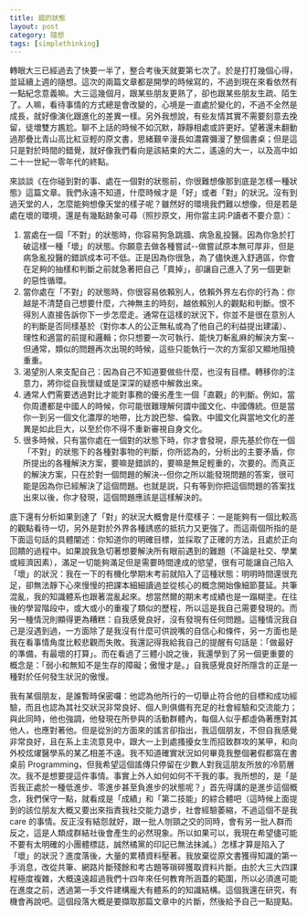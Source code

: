 ```yaml
---
title: 錯的狀態
layout: post
category: 隨想
tags: [simplethinking]
---
```

轉眼大三已經過去了快要一半了，整合考後天就要第七次了。於是打打幾個心得，並延續上週的隨想。這次的兩篇文章都是開學的時候寫的，不過到現在來看依然有一點紀念意義嘛。大三這幾個月，跟某些朋友更熟了，卻也跟某些朋友生疏、陌生了。人嘛，看待事情的方式總是會改變的，心境是一直處於變化的，不過不全然是成長，就好像演化跟進化的差異一樣。另外我想說，有些友情其實不需要刻意去挽留，徒増雙方尷尬。聊不上話的時候不如沉默，靜靜相處或許更好。望著還未翻動過那疊比青山高比紅豆輕的原文書，思緒艱辛漫長如濃霧彌漫了整個書桌；但是這只是對於時間的錯覺，就好像我們看向是該結束的大二，遙遠的大一，以及高中如二十一世紀一零年代的終點。

來談談《在你碰到對的事、處在一個對的狀態前，你很難想像那到底是怎樣一種狀態》這篇文章。我們永遠不知道，什麼時候才是「好」或者「對」的狀況。沒有到過天堂的人，怎麼能夠想像天堂的樣子呢？雖然好的環境我們難以想像，但是若是處在壞的環境，還是有幾點跡象可尋（照抄原文，用你當主詞:P讀者不要介意）：

1. 當處在一個「不對」的狀態時，你容易狗急跳牆、病急亂投醫。因為你急於打破這樣一種「壞」的狀態。你願意去做各種嘗試--做嘗試原本無可厚非，但是病急亂投醫的錯誤成本可不低。正是因為你很急，為了儘快進入舒適區，你會在足夠的抽樣和判斷之前就急著把自己「賣掉」，卻讓自己進入了另一個更新的惡性循環。
2. 當你處在「不對」的狀態時，你很容易依賴別人，依賴外界左右你的行為：你越是不清楚自己想要什麼，六神無主的時刻，越依賴別人的觀點和判斷。恨不得別人直接告訴你下一步怎麼走。通常在這樣的狀況下，你並不是很在意別人的判斷是否同樣基於（對你本人的公正無私或為了他自己的利益提出建議）、理性和適當的前提和邏輯；你只想要一次可執行、能快刀斬亂麻的解決方案--但通常，類似的問題再次出現的時候，這些只能執行一次的方案卻又顯地阻撓重重。
3. 渴望別人來支配自己：因為自己不知道要做些什麼，也沒有目標。轉移你的注意力，將你從自我懷疑或是深深的疑惑中解救出來。
4. 通常人們需要透過對比才能對事務的優劣產生一個「直觀」的判斷。例如，當你周遭都是中國人的時候，你可能很難理解何謂中國文化、中國傳統。但是當你一到另一個文化濃厚的地帶，比方說巴黎、倫敦。中國文化與當地文化的差異是如此巨大，以至於你不得不重新審視自身文化。 
5. 很多時候，只有當你處在一個對的狀態下時，你才會發現，原先基於你在一個「不對」的狀態下的各種對事物的判斷，你所認為的，分析出的主要矛盾，你所提出的各種解決方案，要嘛是錯誤的，要嘛是無足輕重的，次要的。而真正的解決方案，只在於對一個問題的解決--但你之所以能發現問題的答案，很可能是因為你已經解決了這個問題。也就是説，只有等到你把這個問題的答案找出來以後，你才發現，這個問題應該是這樣解決的。 


底下還有分析如果到達了「對」的狀況大概會是什麼樣子：一是能夠有一個比較高的觀點看待一切，另外是對於外界各種誘惑的抵抗力又更強了。而這兩個所指的是下面這句話的具體闡述：你知道你的明確目標，並採取了正確的方法，且處於正向回饋的過程中。如果說我急切著想要解決所有眼前遇到的難題（不論是社交、學業或經濟因素），滿足一切能夠滿足但是需要時間達成的慾望，很有可能讓自己陷入「壞」的狀況：我在一下的有機化學期末考前就陷入了這種狀態：明明時間還很充足，卻無法靜下心來慢慢的把課本細細讀過並從核心的概念開始像細節蔓延。共筆混亂，我的知識體系也跟著混亂起來。想當然爾的期末考成績也是一蹋糊塗。在往後的學習階段中，或大或小的重複了類似的歷程，所以這是我自己需要發現的。而另一種情況則顯得更為糟糕：自我感覺良好，沒有發現有任何問題。這種情況我自己是沒遇到過，一方面除了是我沒有什麼可供說嘴的自信心和條件，另一方面也是我在看事情角度比較悲觀而失敗。我還記得我給我自己的提醒有句話是：「做最好的準備，有最壞的打算」。而在看過了三體小說之後，我還學到了另一個更重要的概念是：「弱小和無知不是生存的障礙；傲慢才是。」自我感覺良好所隱含的正是一種對於任何發生狀況的傲慢。

我有某個朋友，是誰暫時保密囉：他認為他所行的一切舉止符合他的目標和成功經驗，而且也認為其社交狀況非常良好、個人則俱備有充足的社會經驗和交流能力；與此同時，他也強調，他發現在所參與的活動群體內，每個人似乎都虛偽著應對其他人，也應對著他。但是從別的方面來的謠言卻指出，我這個朋友，不但自我感覺非常良好，且在系上主流意見中，跟大一上到處搔擾女生而招致群攻的某甲，和向外校炫燿醫學系的某乙相差不遠。我不知道確實狀況如何畢竟我整個暑假都窩在書桌前  Programming，但我希望這個謠傳只停留在少數人對我這朋友所放的冷箭層次。我不是想要提這件事情。事實上外人如何如何不干我的事。我所想的，是「是否我正處於一種低進步、零進步甚至負進步的狀態呢？」首先得講的是進步這個概念，我們保守一點，就看成是「成績」和「第二技能」的綜合體吧（這時候上面提到的該位朋友大概又要出來指責我社交能力退步，社會經驗萎縮，不過這個不是我 care 的事情。反正沒有結怨就好，跟一批人刎頸之交的同時，會有另一批人群而反之，這是人類成群結社後會產生的必然現象。所以如果可以，我現在希望儘可能不要有太明確的小團體標誌，誠然橘黨的印記已無法抹滅。）怎樣才算是陷入了「壞」的狀況？進度落後，大量的累積資料壓著。我放棄從原文書獲得知識的第一手消息，改從共筆、網路片斷殘餘和考古題等瑣碎獲取資料片斷。由於大三大四課程極度複雜，大概遠遠超過我們十四年來任何教育所涵蓋的範圍，所以必須進可能在進度之前，透過第一手文件建構龐大有體系的的知識結構。這個我還在研究，有機會再說吧。這個段落大概是要擷取那篇文章中的片斷，然後給予自己一點提點。